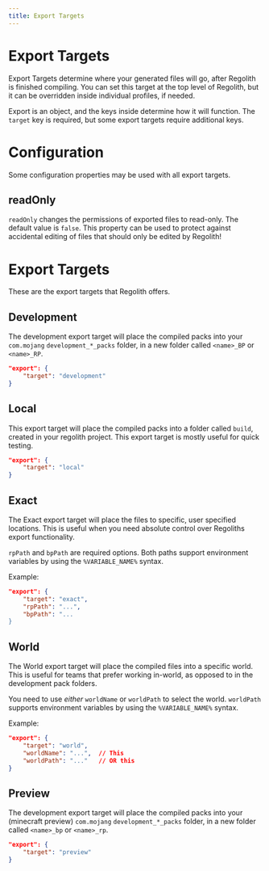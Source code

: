 ```yaml
---
title: Export Targets
---
```


# Export Targets

Export Targets determine where your generated files will go, after Regolith is finished compiling. You can set this target at the top level of Regolith, but it can be overridden inside individual profiles, if needed.

Export is an object, and the keys inside determine how it will function. The `target` key is required, but some export targets require additional keys.

# Configuration

Some configuration properties may be used with all export targets.

## readOnly

`readOnly` changes the permissions of exported files to read-only. The default value is `false`. This property can be used to protect against accidental editing of files that should only be edited by Regolith!

# Export Targets

These are the export targets that Regolith offers.

## Development

The development export target will place the compiled packs into your `com.mojang` `development_*_packs` folder, in a new folder called `<name>_BP` or `<name>_RP`.

```json
"export": {
    "target": "development"
}
```

## Local

This export target will place the compiled packs into a folder called `build`, created in your regolith project. This export target is mostly useful for quick testing.

```json
"export": {
    "target": "local"
}
```

## Exact

The Exact export target will place the files to specific, user specified locations. This is useful when you need absolute control over Regoliths export functionality.

`rpPath` and `bpPath` are required options. Both paths support environment variables by using the `%VARIABLE_NAME%` syntax.

Example:

```json
"export": {
    "target": "exact",
    "rpPath": "...",
    "bpPath": "...
}
```

## World

The World export target will place the compiled files into a specific world. This is useful for teams that prefer working in-world, as opposed to in the development pack folders.

You need to use *either* `worldName` or `worldPath` to select the world. `worldPath` supports environment variables by using the `%VARIABLE_NAME%` syntax.

Example:

```json
"export": {
    "target": "world",
    "worldName": "...",  // This
    "worldPath": "..."   // OR this
}
```

## Preview

The development export target will place the compiled packs into your (minecraft preview) `com.mojang` `development_*_packs` folder, in a new folder called `<name>_bp` or `<name>_rp`.

```json
"export": {
    "target": "preview"
}
```
